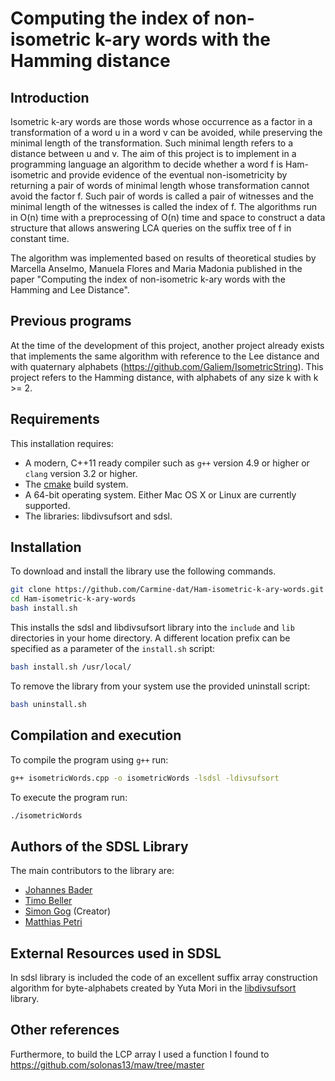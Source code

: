 Computing the index of non-isometric k-ary words with the Hamming distance
=========

Introduction
-----------

Isometric k-ary words are those words whose occurrence as a factor in a transformation of a word u in a word v can be avoided, while preserving the minimal length of the transformation.
Such minimal length refers to a distance between u and v.
The aim of this project is to implement in a programming language an algorithm to decide whether a word f is Ham-isometric and provide evidence of the eventual non-isometricity by returning a pair of words of minimal length whose transformation cannot avoid the factor f.
Such pair of words is called a pair of witnesses and the minimal length of the witnesses is called the index of f.
The algorithms run in O(n) time with a preprocessing of O(n) time and space to construct a data structure that
allows answering LCA queries on the suffix tree of f in constant time.

The algorithm was implemented based on results of theoretical studies by Marcella Anselmo, Manuela Flores and Maria Madonia published in the paper "Computing the index of non-isometric k-ary words with the Hamming and Lee Distance".

Previous programs
------------

At the time of the development of this project, another project already exists that implements the same algorithm with reference to the Lee distance and with quaternary alphabets (https://github.com/Galiem/IsometricString).
This project refers to the Hamming distance, with alphabets of any size k with k >= 2.

Requirements
------------

This installation requires:

* A modern, C++11 ready compiler such as `g++` version 4.9 or higher or `clang` version 3.2 or higher.
* The [cmake][cmake] build system.
* A 64-bit operating system. Either Mac OS X or Linux are currently supported.
* The libraries: libdivsufsort and sdsl.

Installation
------------

To download and install the library use the following commands.

```sh
git clone https://github.com/Carmine-dat/Ham-isometric-k-ary-words.git
cd Ham-isometric-k-ary-words
bash install.sh
```

This installs the sdsl and libdivsufsort library into the `include` and `lib` directories in your
home directory. A different location prefix can be specified as a parameter of
the `install.sh` script:

```sh
bash install.sh /usr/local/
```

To remove the library from your system use the provided uninstall script:

```sh
bash uninstall.sh
```

Compilation and execution
------------

To compile the program using `g++` run:

```sh
g++ isometricWords.cpp -o isometricWords -lsdsl -ldivsufsort
```

To execute the program run:

```sh
./isometricWords
```

Authors of the SDSL Library
--------

The main contributors to the library are:

* [Johannes Bader](https://github.com/olydis)
* [Timo Beller](https://github.com/tb38)
* [Simon Gog](https://github.com/simongog) (Creator)
* [Matthias Petri](https://github.com/mpetri)

## External Resources used in SDSL

In sdsl library is included the code of an excellent suffix array construction algorithm for byte-alphabets created by Yuta Mori in the [libdivsufsort][DIVSUF] library.

## Other references

Furthermore, to build the LCP array I used a function I found to https://github.com/solonas13/maw/tree/master

[cmake]: http://www.cmake.org/ "CMake tool"
[DIVSUF]: https://github.com/y-256/libdivsufsort/ "libdivsufsort"
